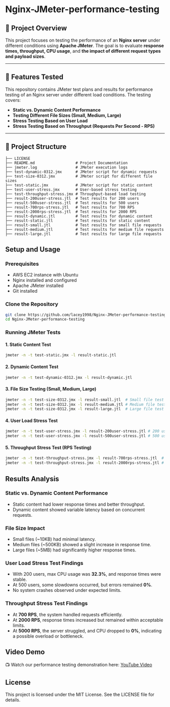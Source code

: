 # Nginx-JMeter-performance-testing

## 📌 Project Overview  
This project focuses on testing the performance of an **Nginx server** under different conditions using **Apache JMeter**. The goal is to evaluate **response times, throughput, CPU usage**, and **the impact of different request types and payload sizes**.

---

## 🚀 Features Tested  
This repository contains JMeter test plans and results for performance testing of an Nginx server under different load conditions. The testing covers:
- **Static vs. Dynamic Content Performance**
- **Testing Different File Sizes (Small, Medium, Large)**
- **Stress Testing Based on User Load**
- **Stress Testing Based on Throughput (Requests Per Second - RPS)**

---

## 📂 Project Structure  
```
├── LICENSE
├── README.md                  # Project Documentation
├── jmeter.log                 # JMeter execution logs
├── test-dynamic-0312.jmx      # JMeter script for dynamic requests
├── test-size-0312.jmx         # JMeter script for different file sizes
├── test-static.jmx            # JMeter script for static content
├── test-user-stress.jmx       # User-based stress testing
├── test-throughput-stress.jmx # Throughput-based load testing
├── result-200user-stress.jtl  # Test results for 200 users
├── result-500user-stress.jtl  # Test results for 500 users
├── result-700rps-stress.jtl   # Test results for 700 RPS
├── result-2000rps-stress.jtl  # Test results for 2000 RPS
├── result-dynamic.jtl         # Test results for dynamic content
├── result-static.jtl          # Test results for static content
├── result-small.jtl           # Test results for small file requests
├── result-medium.jtl          # Test results for medium file requests
├── result-large.jtl           # Test results for large file requests
```
## Setup and Usage
### **Prerequisites**
- AWS EC2 instance with Ubuntu
- Nginx installed and configured
- Apache JMeter installed
- Git installed

### **Clone the Repository**
```bash
git clone https://github.com/lacey1998/Nginx-JMeter-performance-testing.git
cd Nginx-JMeter-performance-testing
```

### **Running JMeter Tests**
#### **1. Static Content Test**
```bash
jmeter -n -t test-static.jmx -l result-static.jtl
```

#### **2. Dynamic Content Test**
```bash
jmeter -n -t test-dynamic-0312.jmx -l result-dynamic.jtl
```

#### **3. File Size Testing (Small, Medium, Large)**
```bash
jmeter -n -t test-size-0312.jmx -l result-small.jtl  # Small file test
jmeter -n -t test-size-0312.jmx -l result-medium.jtl # Medium file test
jmeter -n -t test-size-0312.jmx -l result-large.jtl  # Large file test
```

#### **4. User Load Stress Test**
```bash
jmeter -n -t test-user-stress.jmx -l result-200user-stress.jtl # 200 users
jmeter -n -t test-user-stress.jmx -l result-500user-stress.jtl # 500 users
```

#### **5. Throughput Stress Test (RPS Testing)**
```bash
jmeter -n -t test-throughput-stress.jmx -l result-700rps-stress.jtl  # 700 RPS
jmeter -n -t test-throughput-stress.jmx -l result-2000rps-stress.jtl # 2000 RPS
```
## **Results Analysis**
### **Static vs. Dynamic Content Performance**
- Static content had lower response times and better throughput.
- Dynamic content showed variable latency based on concurrent requests.

### **File Size Impact**
- Small files (~10KB) had minimal latency.
- Medium files (~500KB) showed a slight increase in response time.
- Large files (~5MB) had significantly higher response times.

### **User Load Stress Test Findings**
- With 200 users, max CPU usage was **32.3%**, and response times were stable.
- At 500 users, some slowdowns occurred, but errors remained **0%**.
- No system crashes observed under expected limits.

### **Throughput Stress Test Findings**
- At **700 RPS**, the system handled requests efficiently.
- At **2000 RPS**, response times increased but remained within acceptable limits.
- At **5000 RPS**, the server struggled, and CPU dropped to **0%**, indicating a possible overload or bottleneck.

## **Video Demo**
📺 Watch our performance testing demonstration here: [YouTube Video]([https://www.youtube.com/your_video_link](https://youtu.be/e9FNH-5V7wg))


## **License**
This project is licensed under the MIT License. See the LICENSE file for details.
